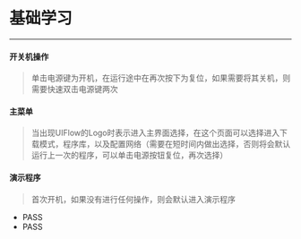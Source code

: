 # 基础学习
__________________________________
#### 开关机操作
>单击电源键为开机，在运行途中在再次按下为复位，如果需要将其关机，则需要快速双击电源键两次

#### 主菜单
>当出现UIFlow的Logo时表示进入主界面选择，在这个页面可以选择进入下载模式，程序库，以及配置网络（需要在短时间内做出选择，否则将会默认运行上一次的程序，可以单击电源按钮复位，再次选择）

#### 演示程序
>首次开机，如果没有进行任何操作，则会默认进入演示程序
* PASS
* PASS


